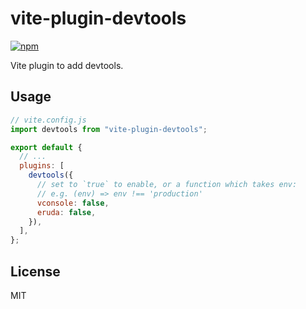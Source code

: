 # vite-plugin-devtools

[![npm](https://img.shields.io/npm/v/vite-plugin-devtools.svg)](https://www.npmjs.com/package/vite-plugin-devtools)

Vite plugin to add devtools.

## Usage

```js
// vite.config.js
import devtools from "vite-plugin-devtools";

export default {
  // ...
  plugins: [
    devtools({
      // set to `true` to enable, or a function which takes env:
      // e.g. (env) => env !== 'production'
      vconsole: false,
      eruda: false,
    }),
  ],
};
```

## License

MIT
